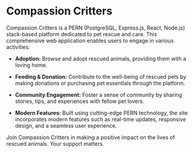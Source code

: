 # Compassion Critters

Compassion Critters is a PERN (PostgreSQL, Express.js, React, Node.js) stack-based platform dedicated to pet rescue and care. This comprehensive web application enables users to engage in various activities:

- **Adoption:** Browse and adopt rescued animals, providing them with a loving home.

- **Feeding & Donation:** Contribute to the well-being of rescued pets by making donations or purchasing pet essentials through the platform.

- **Community Engagement:** Foster a sense of community by sharing stories, tips, and experiences with fellow pet lovers.

- **Modern Features:** Built using cutting-edge PERN technology, the site incorporates modern features such as real-time updates, responsive design, and a seamless user experience.

Join Compassion Critters in making a positive impact on the lives of rescued animals. Your support matters.
